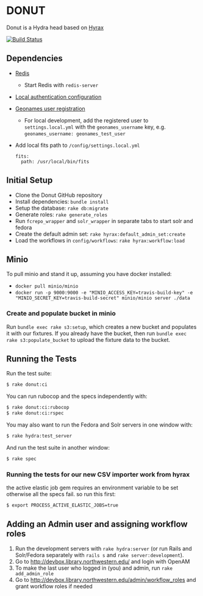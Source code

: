 # DONUT

Donut is a Hydra head based on [Hyrax](http://github.com/projecthydra-labs/hyrax)

[![Build Status](https://travis-ci.org/nulib/donut.svg?branch=master)](https://travis-ci.org/nulib/donut)

## Dependencies

* [Redis](http://redis.io/)
  * Start Redis with `redis-server`
* [Local authentication configuration](https://github.com/nulib/donut/wiki/Authentication-setup-for-dev-environment)
* [Geonames user registration](http://www.geonames.org/manageaccount)
  * For local development, add the registered user to `settings.local.yml` with the `geonames_username` key, e.g. `geonames_username: geonames_test_user`
* Add local fits path to `/config/settings.local.yml`

  ```
  fits:
    path: /usr/local/bin/fits
  ```

## Initial Setup

* Clone the Donut GitHub repository
* Install dependencies: `bundle install`
* Setup the database: `rake db:migrate`
* Generate roles: `rake generate_roles`
* Run `fcrepo_wrapper` and `solr_wrapper` in separate tabs to start solr and fedora
* Create the default admin set: `rake hyrax:default_admin_set:create`
* Load the workflows in `config/workflows`: `rake hyrax:workflow:load`

## Minio

To pull minio and stand it up, assuming you have docker installed:

* `docker pull minio/minio`
* `docker run -p 9000:9000 -e "MINIO_ACCESS_KEY=travis-build-key" -e "MINIO_SECRET_KEY=travis-build-secret" minio/minio server ./data`

### Create and populate bucket in minio

Run `bundle exec rake s3:setup`, which creates a new bucket and populates it with our fixtures. If you already have the bucket, then run `bundle exec rake s3:populate_bucket` to upload the fixture data to the bucket.

## Running the Tests

Run the test suite:

```sh
$ rake donut:ci
```

You can run rubocop and the specs independently with:
```sh
$ rake donut:ci:rubocop
$ rake donut:ci:rspec
```

You may also want to run the Fedora and Solr servers in one window with:

```sh
$ rake hydra:test_server
```

And run the test suite in another window:

```sh
$ rake spec
```

### Running the tests for our new CSV importer work from hyrax

the active elastic job gem requires an environment variable to be set otherwise all the specs fail. so run this first:

```sh
$ export PROCESS_ACTIVE_ELASTIC_JOBS=true
```

## Adding an Admin user and assigning workflow roles

1. Run the development servers with `rake hydra:server` (or run Rails and Solr/Fedora separately with `rails s` and `rake server:development`).
1. Go to http://devbox.library.northwestern.edu/ and login with OpenAM
1. To make the last user who logged in (you) and admin, run `rake add_admin_role`
1. Go to http://devbox.library.northwestern.edu/admin/workflow_roles and grant workflow roles if needed
